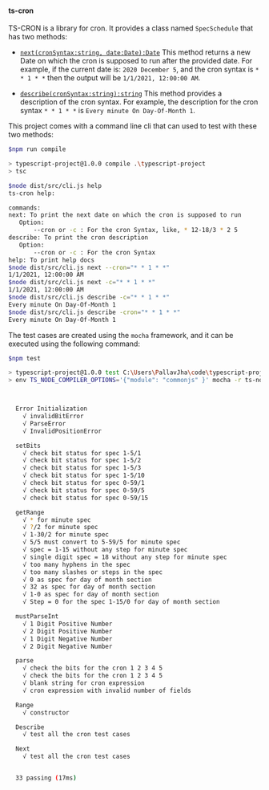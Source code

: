 #### ts-cron

TS-CRON is a library for cron. It provides a class named `SpecSchedule` that has two methods:
- [`next(cronSyntax:string, date:Date):Date`](https://github.com/pallavJha/tscron/blob/master/src/schedule/schedule.ts#L70)
This method returns a new Date on which the cron is supposed to run after the provided date. For example, if
the current date is: `2020 December 5`, and the cron syntax is `* * 1 * *` then the output will be 
`1/1/2021, 12:00:00 AM`.

- [`describe(cronSyntax:string):string`](https://github.com/pallavJha/tscron/blob/master/src/schedule/schedule.ts#L181)
This method provides a description of the cron syntax. For example, the description for the cron syntax `* * 1 * *` is
`Every minute On Day-Of-Month 1`.

This project comes with a command line cli that can used to test with these two methods:
```bash
$npm run compile

> typescript-project@1.0.0 compile .\typescript-project
> tsc

$node dist/src/cli.js help
ts-cron help:

commands:
next: To print the next date on which the cron is supposed to run
   Option:
       --cron or -c : For the cron Syntax, like, * 12-18/3 * 2 5
describe: To print the cron description
   Option:
       --cron or -c : For the cron Syntax
help: To print help docs
$node dist/src/cli.js next --cron="* * 1 * *"
1/1/2021, 12:00:00 AM
$node dist/src/cli.js next -c="* * 1 * *"
1/1/2021, 12:00:00 AM
$node dist/src/cli.js describe -c="* * 1 * *"
Every minute On Day-Of-Month 1
$node dist/src/cli.js describe -cron="* * 1 * *"
Every minute On Day-Of-Month 1
```

The test cases are created using the `mocha` framework, and it can be executed using the following command:
```bash
$npm test

> typescript-project@1.0.0 test C:\Users\PallavJha\code\typescript-project
> env TS_NODE_COMPILER_OPTIONS='{"module": "commonjs" }' mocha -r ts-node/register test/errors.ts test/**/*.ts



  Error Initialization
    √ invalidBitError
    √ ParseError
    √ InvalidPositionError

  setBits
    √ check bit status for spec 1-5/1
    √ check bit status for spec 1-5/2
    √ check bit status for spec 1-5/3
    √ check bit status for spec 1-5/10
    √ check bit status for spec 0-59/1
    √ check bit status for spec 0-59/5
    √ check bit status for spec 0-59/15

  getRange
    √ * for minute spec
    √ ?/2 for minute spec
    √ 1-30/2 for minute spec
    √ 5/5 must convert to 5-59/5 for minute spec
    √ spec = 1-15 without any step for minute spec
    √ single digit spec = 18 without any step for minute spec
    √ too many hyphens in the spec
    √ too many slashes or steps in the spec
    √ 0 as spec for day of month section
    √ 32 as spec for day of month section
    √ 1-0 as spec for day of month section
    √ Step = 0 for the spec 1-15/0 for day of month section

  mustParseInt
    √ 1 Digit Positive Number
    √ 2 Digit Positive Number
    √ 1 Digit Negative Number
    √ 2 Digit Negative Number

  parse
    √ check the bits for the cron 1 2 3 4 5
    √ check the bits for the cron 1 2 3 4 5
    √ blank string for cron expression
    √ cron expression with invalid number of fields

  Range
    √ constructor

  Describe
    √ test all the cron test cases

  Next
    √ test all the cron test cases


  33 passing (17ms)
```
